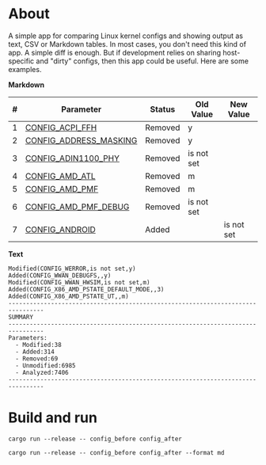 # About

A simple app for comparing Linux kernel configs and showing output as text, CSV
or Markdown tables. In most cases, you don't need this kind of app. A simple
diff is enough. But if development relies on sharing host-specific and "dirty"
configs, then this app could be useful. Here are some examples.

**Markdown**

|# | Parameter | Status | Old Value | New Value |
|--|-----------|--------|-----------|-----------|
|1|[CONFIG_ACPI_FFH](https://cateee.net/lkddb/web-lkddb/ACPI_FFH.html)|Removed|y||
|2|[CONFIG_ADDRESS_MASKING](https://cateee.net/lkddb/web-lkddb/ADDRESS_MASKING.html)|Removed|y||
|3|[CONFIG_ADIN1100_PHY](https://cateee.net/lkddb/web-lkddb/ADIN1100_PHY.html)|Removed|is not set||
|4|[CONFIG_AMD_ATL](https://cateee.net/lkddb/web-lkddb/AMD_ATL.html)|Removed|m||
|5|[CONFIG_AMD_PMF](https://cateee.net/lkddb/web-lkddb/AMD_PMF.html)|Removed|m||
|6|[CONFIG_AMD_PMF_DEBUG](https://cateee.net/lkddb/web-lkddb/AMD_PMF_DEBUG.html)|Removed|is not set||
|7|[CONFIG_ANDROID](https://cateee.net/lkddb/web-lkddb/ANDROID.html)|Added||is not set|


**Text**

```
Modified(CONFIG_WERROR,is not set,y)
Added(CONFIG_WWAN_DEBUGFS,,y)
Modified(CONFIG_WWAN_HWSIM,is not set,m)
Added(CONFIG_X86_AMD_PSTATE_DEFAULT_MODE,,3)
Added(CONFIG_X86_AMD_PSTATE_UT,,m)
--------------------------------------------------------------------------------
SUMMARY
--------------------------------------------------------------------------------
Parameters:
  - Modified:38
  - Added:314
  - Removed:69
  - Unmodified:6985
  - Analyzed:7406
--------------------------------------------------------------------------------

```

# Build and run

```
cargo run --release -- config_before config_after
```

```
cargo run --release -- config_before config_after --format md
```


